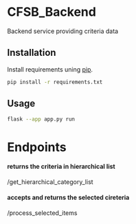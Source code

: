 # CFSB_Backend

Backend service providing criteria data

## Installation

Install requirements uning [pip](https://pip.pypa.io/en/stable/).

```bash
pip install -r requirements.txt
```

## Usage

```bash
flask --app app.py run
```
# Endpoints

#### returns the criteria in hierarchical list
/get_hierarchical_category_list

#### accepts and returns the selected cireteria
/process_selected_items
